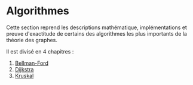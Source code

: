 # Algorithmes

Cette section reprend les descriptions mathématique, implémentations et preuve d'exactitude de certains des algorithmes les plus importants de la théorie des graphes.

Il est divisé en 4 chapitres :
1. [Bellman-Ford](bellman-ford.md)
2. [Dijkstra](dijkstra.md)
3. [Kruskal](kruskal.md)